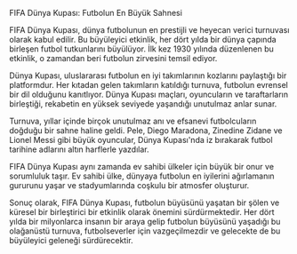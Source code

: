 FIFA Dünya Kupası: Futbolun En Büyük Sahnesi

FIFA Dünya Kupası, dünya futbolunun en prestijli ve heyecan verici turnuvası olarak kabul edilir. Bu büyüleyici etkinlik, her dört yılda bir dünya çapında birleşen futbol tutkunlarını büyülüyor. İlk kez 1930 yılında düzenlenen bu etkinlik, o zamandan beri futbolun zirvesini temsil ediyor.

Dünya Kupası, uluslararası futbolun en iyi takımlarının kozlarını paylaştığı bir platformdur. Her kıtadan gelen takımların katıldığı turnuva, futbolun evrensel bir dil olduğunu kanıtlıyor. Dünya Kupası maçları, oyuncuların ve taraftarların birleştiği, rekabetin en yüksek seviyede yaşandığı unutulmaz anlar sunar.

Turnuva, yıllar içinde birçok unutulmaz anı ve efsanevi futbolcuların doğduğu bir sahne haline geldi. Pele, Diego Maradona, Zinedine Zidane ve Lionel Messi gibi büyük oyuncular, Dünya Kupası'nda iz bırakarak futbol tarihine adlarını altın harflerle yazdılar.

FIFA Dünya Kupası aynı zamanda ev sahibi ülkeler için büyük bir onur ve sorumluluk taşır. Ev sahibi ülke, dünyaya futbolun en iyilerini ağırlamanın gururunu yaşar ve stadyumlarında coşkulu bir atmosfer oluşturur.

Sonuç olarak, FIFA Dünya Kupası, futbolun büyüsünü yaşatan bir şölen ve küresel bir birleştirici bir etkinlik olarak önemini sürdürmektedir. Her dört yılda bir milyonlarca insanın bir araya gelip futbolun büyüsünü yaşadığı bu olağanüstü turnuva, futbolseverler için vazgeçilmezdir ve gelecekte de bu büyüleyici geleneği sürdürecektir.

